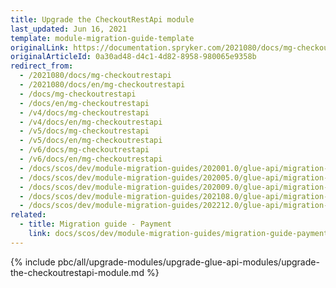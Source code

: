 ```yaml
---
title: Upgrade the CheckoutRestApi module
last_updated: Jun 16, 2021
template: module-migration-guide-template
originalLink: https://documentation.spryker.com/2021080/docs/mg-checkoutrestapi
originalArticleId: 0a30ad48-d4c1-4d82-8958-980065e9358b
redirect_from:
  - /2021080/docs/mg-checkoutrestapi
  - /2021080/docs/en/mg-checkoutrestapi
  - /docs/mg-checkoutrestapi
  - /docs/en/mg-checkoutrestapi
  - /v4/docs/mg-checkoutrestapi
  - /v4/docs/en/mg-checkoutrestapi
  - /v5/docs/mg-checkoutrestapi
  - /v5/docs/en/mg-checkoutrestapi
  - /v6/docs/mg-checkoutrestapi
  - /v6/docs/en/mg-checkoutrestapi
  - /docs/scos/dev/module-migration-guides/202001.0/glue-api/migration-guide-checkoutrestapi.html
  - /docs/scos/dev/module-migration-guides/202005.0/glue-api/migration-guide-checkoutrestapi.html
  - /docs/scos/dev/module-migration-guides/202009.0/glue-api/migration-guide-checkoutrestapi.html
  - /docs/scos/dev/module-migration-guides/202108.0/glue-api/migration-guide-checkoutrestapi.html
  - /docs/scos/dev/module-migration-guides/202212.0/glue-api/migration-guide-checkoutrestapi.html
related:
  - title: Migration guide - Payment
    link: docs/scos/dev/module-migration-guides/migration-guide-payment.html
---
```


{% include pbc/all/upgrade-modules/upgrade-glue-api-modules/upgrade-the-checkoutrestapi-module.md %} <!-- To edit, see /_includes/pbc/all/upgrade-modules/upgrade-glue-api-modules/upgrade-the-checkoutrestapi-module.md -->
